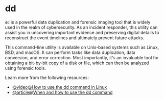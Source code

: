 # dd

`dd` is a powerful data duplication and forensic imaging tool that is widely used in the realm of cybersecurity. As an incident responder, this utility can assist you in uncovering important evidence and preserving digital details to reconstruct the event timelines and ultimately prevent future attacks.

This command-line utility is available on Unix-based systems such as Linux, BSD, and macOS. It can perform tasks like data duplication, data conversion, and error correction. Most importantly, it's an invaluable tool for obtaining a bit-by-bit copy of a disk or file, which can then be analyzed using forensic tools.

Learn more from the following resources:

- [@video@How to use the dd command in Linux](https://www.youtube.com/watch?v=hsDxcJhCRLI)
- [@article@When and how to use the dd command](https://www.baeldung.com/linux/dd-command)